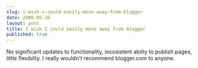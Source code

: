 ```yaml
---
slug: i-wish-i-could-easily-move-away-from-blogger
date: 2006-05-26
layout: post
title: I wish I could easily move away from blogger
published: true
---
```

No significant updates to functionality, incosistent abilty to publish pages, little flexibilty.  I really wouldn't recommend blogger.com to anyone.<img class="posterous_download_image" src="https://blogger.googleusercontent.com/tracker/8109338-114867984672737631?l=www.kinlan.co.uk%2Findex.html" height="1" alt="" width="1" />

